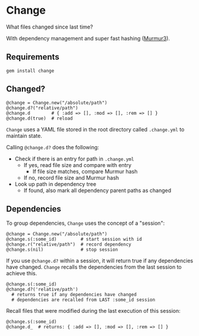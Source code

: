 Change
======

What files changed since last time?

With dependency management and super fast hashing ([Murmur3](https://github.com/PeterScott/murmur3)).

Requirements
------------

    gem install change

Changed?
--------

    @change = Change.new("/absolute/path")
    @change.d?("relative/path")
    @change.d        # { :add => [], :mod => [], :rem => [] }
    @change.d(true)  # reload

`Change` uses a YAML file stored in the root directory called `.change.yml` to maintain state.

Calling `@change.d?` does the following:

* Check if there is an entry for path in `.change.yml`
   * If yes, read file size and compare with entry
      * If file size matches, compare Murmur hash
   * If no, record file size and Murmur hash
* Look up path in dependency tree
   * If found, also mark all dependency parent paths as changed

Dependencies
------------

To group dependencies, `Change` uses the concept of a "session":

    @change = Change.new("/absolute/path")
    @change.s(:some_id)         # start session with id
    @change.r("relative/path")  # record dependency
    @change.s(nil)              # stop session

If you use `@change.d?` within a session, it will return true if any dependencies have changed. `Change` recalls the dependencies from the last session to achieve this.

    @change.s(:some_id)
    @change.d?('relative/path')
      # returns true if any dependencies have changed
      # dependencies are recalled from LAST :some_id session

Recall files that were modified during the last execution of this session:

    @change.s(:some_id)
    @change.d_  # returns: { :add => [], :mod => [], :rem => [] }
